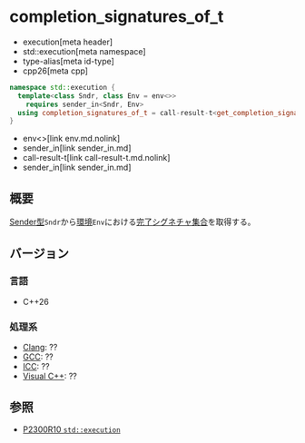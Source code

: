 # completion_signatures_of_t
* execution[meta header]
* std::execution[meta namespace]
* type-alias[meta id-type]
* cpp26[meta cpp]

```cpp
namespace std::execution {
  template<class Sndr, class Env = env<>>
    requires sender_in<Sndr, Env>
  using completion_signatures_of_t = call-result-t<get_completion_signatures_t, Sndr, Env>;
}
```
* env<>[link env.md.nolink]
* sender_in[link sender_in.md]
* call-result-t[link call-result-t.md.nolink]
* sender_in[link sender_in.md]

## 概要

[Sender型](sender.md)`Sndr`から[環境](env.md.nolink)`Env`における[完了シグネチャ集合](completion_signatures.md)を取得する。


## バージョン
### 言語
- C++26

### 処理系
- [Clang](/implementation.md#clang): ??
- [GCC](/implementation.md#gcc): ??
- [ICC](/implementation.md#icc): ??
- [Visual C++](/implementation.md#visual_cpp): ??


## 参照
- [P2300R10 `std::execution`](https://www.open-std.org/jtc1/sc22/wg21/docs/papers/2024/p2300r10.html)

